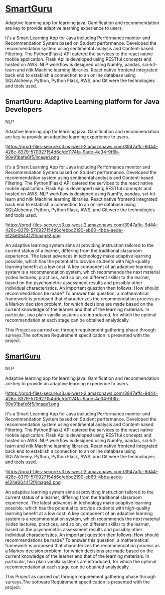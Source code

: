 # [SmartGuru](https://garnet-cardamom-4d4.notion.site/SmartGuru-038ac59befb94a7ba378b71d935b0e41)

Adaptive learning app for learning java. Gamification and recommendation are key to provide adaptive learning experience to users.

It's a Smart Learning App for Java including Performance monitor and Recommendation System based on Student performance. Developed the recommendation system using sentimental analysis and Content-based Filtering. The Python(Flask) API catered the services to the react native mobile application. Flask Api is developed using RESTful concepts and hosted on AWS. NLP workflow is designed using NumPy, pandas, sci-kit-learn and nltk Machine learning libraries. React native frontend integrated back end to establish a connection to an online database using SQLAlchemy. Python, Python Flask, AWS, and Git were the technologies and tools used.


## SmartGuru: Adaptive Learning platform for Java Developers

NLP

Adaptive learning app for learning java. Gamification and recommendation are key to provide an adaptive learning experience to users.

!https://prod-files-secure.s3.us-west-2.amazonaws.com/3947affc-9d44-426c-8379-570927154d6c/dc1174fa-9ade-4e34-9f6b-90e91bafe6f5/image1.png

It's a Smart Learning App for Java including Performance monitor and Recommendation System based on Student performance. Developed the recommendation system using sentimental analysis and Content-based Filtering. The Python(Flask) API catered the services to the react native mobile application. Flask Api is developed using RESTful concepts and hosted on AWS. NLP workflow is designed using NumPy, pandas, sci-kit-learn and nltk Machine learning libraries. React native frontend integrated back end to establish a connection to an online database using SQLAlchemy. Python, Python Flask, AWS, and Git were the technologies and tools used.

!https://prod-files-secure.s3.us-west-2.amazonaws.com/3947affc-9d44-426c-8379-570927154d6c/ebbc2190-eb60-4bba-aede-e124e064412f/image2.png

An adaptive learning system aims at providing instruction tailored to the current status of a learner, differing from the traditional classroom experience. The latest advances in technology make adaptive learning possible, which has the potential to provide students with high-quality learning benefit at a low cost. A key component of an adaptive learning system is a recommendation system, which recommends the next material (video lectures, practices, and so on, on different skills) to the learner, based on the psychometric assessment results and possibly other individual characteristics. An important question then follows: How should recommendations be made? To answer this question, a mathematical framework is proposed that characterizes the recommendation process as a Markov decision problem, for which decisions are made based on the current knowledge of the learner and that of the learning materials. In particular, two plain vanilla systems are introduced, for which the optimal recommendation at each stage can be obtained analytically.

This Project as carried out through requirement gathering phase through surveys.The software Requirement specification is presented with the project.

## [SmartGuru](https://garnet-cardamom-4d4.notion.site/SmartGuru-038ac59befb94a7ba378b71d935b0e41)

NLP

Adaptive learning app for learning java. Gamification and recommendation are key to provide an adaptive learning experience to users.

!https://prod-files-secure.s3.us-west-2.amazonaws.com/3947affc-9d44-426c-8379-570927154d6c/dc1174fa-9ade-4e34-9f6b-90e91bafe6f5/image1.png

It's a Smart Learning App for Java including Performance monitor and Recommendation System based on Student performance. Developed the recommendation system using sentimental analysis and Content-based Filtering. The Python(Flask) API catered the services to the react native mobile application. Flask Api is developed using RESTful concepts and hosted on AWS. NLP workflow is designed using NumPy, pandas, sci-kit-learn and nltk Machine learning libraries. React native frontend integrated back end to establish a connection to an online database using SQLAlchemy. Python, Python Flask, AWS, and Git were the technologies and tools used.

!https://prod-files-secure.s3.us-west-2.amazonaws.com/3947affc-9d44-426c-8379-570927154d6c/ebbc2190-eb60-4bba-aede-e124e064412f/image2.png

An adaptive learning system aims at providing instruction tailored to the current status of a learner, differing from the traditional classroom experience. The latest advances in technology make adaptive learning possible, which has the potential to provide students with high-quality learning benefit at a low cost. A key component of an adaptive learning system is a recommendation system, which recommends the next material (video lectures, practices, and so on, on different skills) to the learner, based on the psychometric assessment results and possibly other individual characteristics. An important question then follows: How should recommendations be made? To answer this question, a mathematical framework is proposed that characterizes the recommendation process as a Markov decision problem, for which decisions are made based on the current knowledge of the learner and that of the learning materials. In particular, two plain vanilla systems are introduced, for which the optimal recommendation at each stage can be obtained analytically.

This Project as carried out through requirement gathering phase through surveys.The software Requirement specification is presented with the project.
